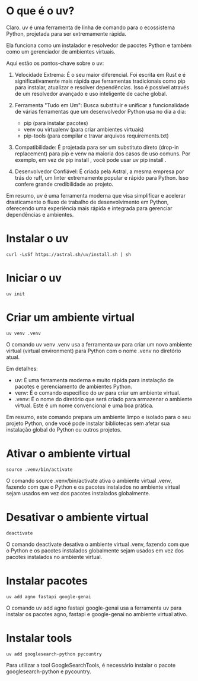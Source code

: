 # O que é o uv?
Claro. uv é uma ferramenta de linha de comando para o ecossistema Python, projetada para ser
  extremamente rápida.

  Ela funciona como um instalador e resolvedor de pacotes Python e também como um gerenciador de 
  ambientes virtuais.

  Aqui estão os pontos-chave sobre o uv:

   1. Velocidade Extrema: É o seu maior diferencial. Foi escrita em Rust e é significativamente mais
      rápida que ferramentas tradicionais como pip para instalar, atualizar e resolver dependências. Isso
      é possível através de um resolvedor avançado e uso inteligente de cache global.

   2. Ferramenta "Tudo em Um": Busca substituir e unificar a funcionalidade de várias ferramentas que um
      desenvolvedor Python usa no dia a dia:
       * pip (para instalar pacotes)
       * venv ou virtualenv (para criar ambientes virtuais)
       * pip-tools (para compilar e travar arquivos requirements.txt)

   3. Compatibilidade: É projetada para ser um substituto direto (drop-in replacement) para pip e venv na
      maioria dos casos de uso comuns. Por exemplo, em vez de pip install <pacote>, você pode usar uv pip 
      install <pacote>.

   4. Desenvolvedor Confiável: É criada pela Astral, a mesma empresa por trás do ruff, um linter
      extremamente popular e rápido para Python. Isso confere grande credibilidade ao projeto.

  Em resumo, uv é uma ferramenta moderna que visa simplificar e acelerar drasticamente o fluxo de
  trabalho de desenvolvimento em Python, oferecendo uma experiência mais rápida e integrada para
  gerenciar dependências e ambientes.

# Instalar o uv
```
curl -LsSf https://astral.sh/uv/install.sh | sh
```

# Iniciar o uv
```
uv init
```

# Criar um ambiente virtual
```
uv venv .venv
```

O comando uv venv .venv usa a ferramenta uv para criar um novo ambiente virtual (virtual environment)
  para Python com o nome .venv no diretório atual.

  Em detalhes:
   * uv: É uma ferramenta moderna e muito rápida para instalação de pacotes e gerenciamento de ambientes
     Python.
   * venv: É o comando específico do uv para criar um ambiente virtual.
   * .venv: É o nome do diretório que será criado para armazenar o ambiente virtual. Este é um nome
     convencional e uma boa prática.

  Em resumo, este comando prepara um ambiente limpo e isolado para o seu projeto Python, onde você pode
  instalar bibliotecas sem afetar sua instalação global do Python ou outros projetos.

# Ativar o ambiente virtual
```
source .venv/bin/activate
```

O comando source .venv/bin/activate ativa o ambiente virtual .venv, fazendo com que o Python e os pacotes instalados no ambiente virtual sejam usados em vez dos pacotes instalados globalmente.

# Desativar o ambiente virtual
```
deactivate
```

O comando deactivate desativa o ambiente virtual .venv, fazendo com que o Python e os pacotes instalados globalmente sejam usados em vez dos pacotes instalados no ambiente virtual.

# Instalar pacotes
```
uv add agno fastapi google-genai
```

O comando uv add agno fastapi google-genai usa a ferramenta uv para instalar os pacotes agno, fastapi e google-genai no ambiente virtual ativo.

# Instalar tools
```
uv add googlesearch-python pycountry
```

Para utilizar a tool GoogleSearchTools, é necessário instalar o pacote googlesearch-python e pycountry.